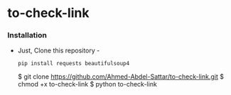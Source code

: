 # to-check-link
### Installation

- Just, Clone this repository -
  ```
  pip install requests beautifulsoup4
  ```
  
  $ git clone https://github.com/Ahmed-Abdel-Sattar/to-check-link.git
  $ chmod +x to-check-link
  $ python to-check-link
  ```



